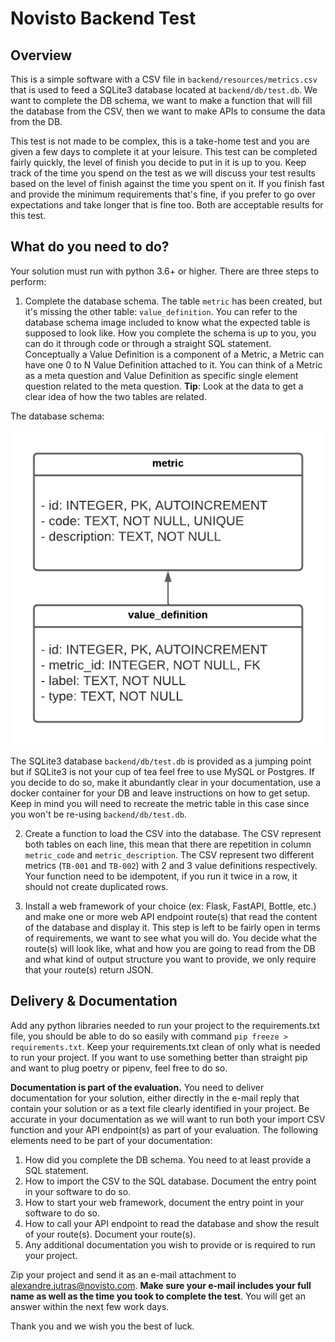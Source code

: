# Novisto Backend Test

## Overview

This is a simple software with a CSV file in `backend/resources/metrics.csv` that is used to feed a SQLite3 
database located at `backend/db/test.db`. We want to complete the DB schema, we want to make a function that will fill 
the database from the CSV, then we want to make APIs to consume the data from the DB.

This test is not made to be complex, this is a take-home test and you are given a few days to complete it at your 
leisure. This test can be completed fairly quickly, the level of finish you decide to put in it is up to you. Keep 
track of the time you spend on the test as we will discuss your test results based on the level of finish against the 
time you spent on it. If you finish fast and provide the minimum requirements that's fine, if you prefer to go over 
expectations and take longer that is fine too. Both are acceptable results for this test.


## What do you need to do? 

Your solution must run with python 3.6+ or higher. There are three steps to perform:

1. Complete the database schema. The table `metric` has been created, but it's missing the other table: 
   `value_definition`. You can refer to the database schema image included to know what the expected table is supposed 
   to look like. How you complete the schema is up to you, you can do it through code or through a straight SQL 
   statement. Conceptually a Value Definition is a component of a Metric, a Metric can have one 0 to N Value Definition 
   attached to it. You can think of a Metric as a meta question and Value Definition as specific single element 
   question related to the meta question.
   **Tip**: Look at the data to get a clear idea of how the two tables are related.
   
The database schema:
   
   ![The Database Schema](backend/db/novisto_backend_test_db_schema.png)

The SQLite3 database `backend/db/test.db` is provided as a jumping point but if SQLite3 is not your cup of tea feel 
free to use MySQL or Postgres. If you decide to do so, make it abundantly clear in your documentation, use a docker 
container for your DB and leave instructions on how to get setup. Keep in mind you will need to recreate the metric 
table in this case since you won't be re-using `backend/db/test.db`.

2. Create a function to load the CSV into the database. The CSV represent both tables on each line, this mean that 
   there are repetition in column `metric_code` and `metric_description`. The CSV represent two different metrics 
   (`TB-001` and `TB-002`) with 2 and 3 value definitions respectively. Your function need to be idempotent, if you 
   run it twice in a row, it should not create duplicated rows.
   
3. Install a web framework of your choice (ex: Flask, FastAPI, Bottle, etc.) and make one or more web API endpoint 
   route(s) that read the content of the database and display it. This step is left to be fairly open in terms of 
   requirements, we want to see what you will do. You decide what the route(s) will look like, what and how you are 
   going to read from the DB and what kind of output structure you want to provide, we only require that your route(s) 
   return JSON.


## Delivery & Documentation

Add any python libraries needed to run your project to the requirements.txt file, you should be able to do so easily 
with command `pip freeze > requirements.txt`. Keep your requirements.txt clean of only what is needed to run your 
project. If you want to use something better than straight pip and want to plug poetry or pipenv, feel free to do so.

**Documentation is part of the evaluation.** You need to deliver documentation for your solution, either directly in 
the e-mail reply that contain your solution or as a text file clearly identified in your project. Be accurate in your 
documentation as we will want to run both your import CSV function and your API endpoint(s) as part of your evaluation.
The following elements need to be part of your documentation:

1. How did you complete the DB schema. You need to at least provide a SQL statement.
2. How to import the CSV to the SQL database. Document the entry point in your software to do so.
3. How to start your web framework, document the entry point in your software to do so.
4. How to call your API endpoint to read the database and show the result of your route(s). Document your route(s).
5. Any additional documentation you wish to provide or is required to run your project.

Zip your project and send it as an e-mail attachment to alexandre.jutras@novisto.com. **Make sure your e-mail includes 
your full name as well as the time you took to complete the test**. You will get an answer within the next few work 
days. 

Thank you and we wish you the best of luck. 
